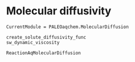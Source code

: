 # Molecular diffusivity

```@meta
CurrentModule = PALEOaqchem.MolecularDiffusion
```

```@docs
create_solute_diffusivity_func
sw_dynamic_viscosity
```

```@docs
ReactionAqMolecularDiffusion
```
